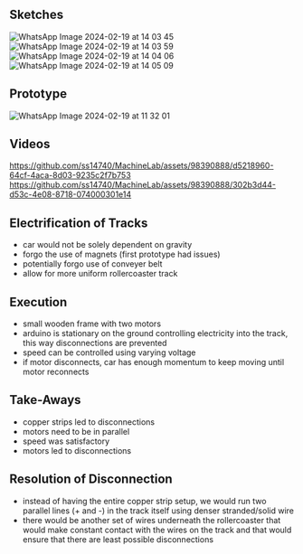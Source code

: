 ## Sketches

![WhatsApp Image 2024-02-19 at 14 03 45](https://github.com/ss14740/MachineLab/assets/98390888/deb12514-699a-457f-8537-cf8f20d0c793)
![WhatsApp Image 2024-02-19 at 14 03 59](https://github.com/ss14740/MachineLab/assets/98390888/f9491705-713a-498b-886a-898d05dc2254)
![WhatsApp Image 2024-02-19 at 14 04 06](https://github.com/ss14740/MachineLab/assets/98390888/5f46d4a0-befe-4afb-971e-c962c1ada97e)
![WhatsApp Image 2024-02-19 at 14 05 09](https://github.com/ss14740/MachineLab/assets/98390888/1efdec2a-6889-45d7-9670-05ebfb2eb445)

## Prototype 
 
![WhatsApp Image 2024-02-19 at 11 32 01](https://github.com/ss14740/MachineLab/assets/98390888/39c4e80f-7152-47c2-853b-9955c0d85f80)

## Videos
 
https://github.com/ss14740/MachineLab/assets/98390888/d5218960-64cf-4aca-8d03-9235c2f7b753
https://github.com/ss14740/MachineLab/assets/98390888/302b3d44-d53c-4e08-8718-074000301e14

## Electrification of Tracks
 
- car would not be solely dependent on gravity
- forgo the use of magnets (first prototype had issues)
- potentially forgo use of conveyer belt
- allow for more uniform rollercoaster track 

## Execution

- small wooden frame with two motors
- arduino is stationary on the ground controlling electricity into the track, this way disconnections are prevented
- speed can be controlled using varying voltage
- if motor disconnects, car has enough momentum to keep moving until motor reconnects

## Take-Aways
 
- copper strips led to disconnections
- motors need to be in parallel
- speed was satisfactory
- motors led to disconnections 

## Resolution of Disconnection

- instead of having the entire copper strip setup, we would run two parallel lines (+ and -) in the track itself using denser stranded/solid wire
- there would be another set of wires underneath the rollercoaster that would make constant contact with the wires on the track and that would ensure that there are least possible disconnections
